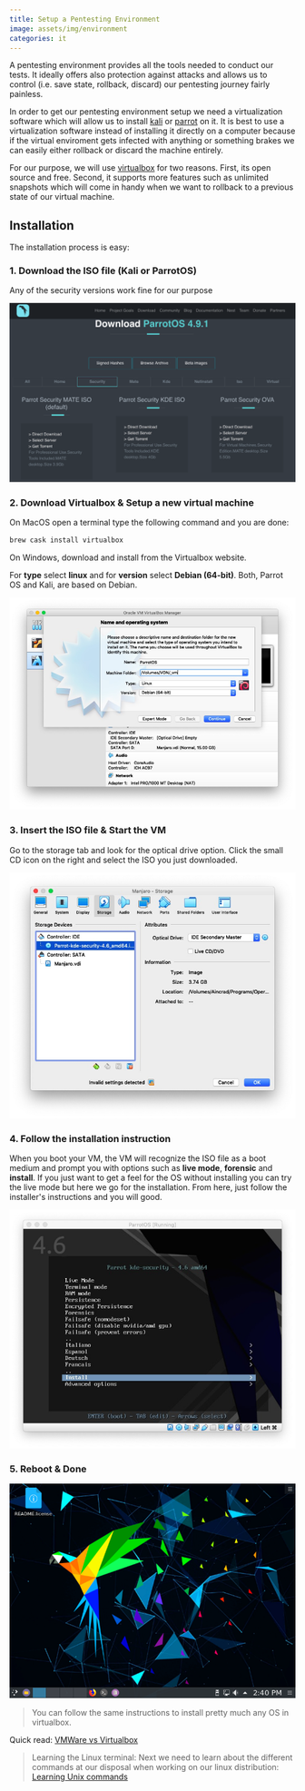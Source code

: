 ```yaml
---
title: Setup a Pentesting Environment
image: assets/img/environment
categories: it
---
```


A pentesting environment provides all the tools needed to conduct our tests. It
ideally offers also protection against attacks and allows us to control (i.e.
save state, rollback, discard) our pentesting journey fairly painless.

In order to get our pentesting environment setup we need a virtualization
software which will allow us to install [kali](https://www.kali.org) or
[parrot](https://parrotlinux.org) on it. It is best to use a virtualization
software instead of installing it directly on a computer because if the virtual
enviroment gets infected with anything or something brakes we can easily either
rollback or discard the machine entirely.

For our purpose, we will use [virtualbox](https://www.virtualbox.org) for two
reasons. First, its open source and free. Second, it supports more features such
as unlimited snapshots which will come in handy when we want to rollback to a
previous state of our virtual machine.

## Installation

The installation process is easy:

### 1. Download the ISO file (Kali or ParrotOS)

Any of the security versions work fine for our purpose

![download ParrotOS ISO](/assets/uploads/parrotos-download.png)

### 2. Download Virtualbox & Setup a new virtual machine

On MacOS open a terminal type the following command and you are done:

```bash
brew cask install virtualbox
```

On Windows, download and install from the Virtualbox website.

For **type** select **linux** and for **version** select **Debian (64-bit)**.
Both, Parrot OS and Kali, are based on Debian.

![setup virtual machine](/assets/uploads/vm-new.jpg)

### 3. Insert the ISO file & Start the VM

Go to the storage tab and look for the optical drive option. Click the small
CD icon on the right and select the ISO you just downloaded.

![insert parrot os ISO](/assets/uploads/vm-insert-iso.jpg)

### 4. Follow the installation instruction

When you boot your VM, the VM will recognize the ISO file as a boot medium and
prompt you with options such as **live mode**, **forensic** and **install**. If
you just want to get a feel for the OS without installing you can try the live
mode but here we go for the installation. From here, just follow the
installer's instructions and you will good.

![install parrot OS](/assets/uploads/vm-install.jpg)

### 5. Reboot & Done

![parrot os is installed](/assets/uploads/vm-done.png)

> You can follow the same instructions to install pretty much any OS in
> virtualbox.

Quick read: [VMWare vs Virtualbox](http://techgenix.com/virtualbox-vmware-compared/)

> Learning the Linux terminal: Next we need to learn about the different
> commands at our disposal when working on our linux distribution:
> [Learning Unix commands](/learning-unix-commands)
